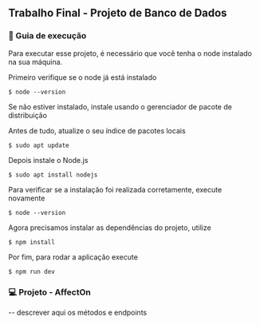 ## Trabalho Final - Projeto de Banco de Dados

### :rocket: Guia de execução

Para executar esse projeto, é necessário que você tenha o node instalado na sua máquina.

Primeiro verifique se o node já está instalado

```
$ node --version
```

Se não estiver instalado, instale usando o gerenciador de pacote de distribuição

Antes de tudo, atualize o seu índice de pacotes locais

```
$ sudo apt update
```

Depois instale o Node.js

```
$ sudo apt install nodejs
```

Para verificar se a instalação foi realizada corretamente, execute novamente

```
$ node --version
```

Agora precisamos instalar as dependências do projeto, utilize

```
$ npm install
```

Por fim, para rodar a aplicação execute

```
$ npm run dev
```

### :computer: Projeto - AffectOn

-- descrever aqui os métodos e endpoints
